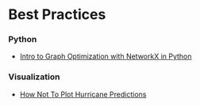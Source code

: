 # Best Practices

### Python

* [Intro to Graph Optimization with NetworkX in Python](https://www.datacamp.com/community/tutorials/networkx-python-graph-tutorial#gs.owCiqE4)

### Visualization

* [How Not To Plot Hurricane Predictions](https://www.datacamp.com/community/blog/spaghetti-plots-hurricane#gs.Gd4Nh_A)